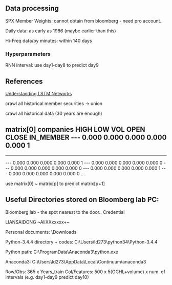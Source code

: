 
## Data processing

SPX Member Weights: cannot obtain from bloomberg - need pro account..

Daily data: as early as 1986 (maybe earlier than this)

Hi-Freq data/by minutes: within 140 days

### Hyperparameters
RNN interval: use day1-day8 to predict day9



## References
[Understanding LSTM Networks](http://colah.github.io/posts/2015-08-Understanding-LSTMs/)



crawl all historical member securities -> union

crawl all historical data (30 years are enough)

matrix[0]
companies   HIGH    LOW     VOL     OPEN        CLOSE       IN_MEMBER
---         0.000   0.000   0.000   0.000       0.000       1
---
---

---         0.000   0.000   0.000   0.000       0.000       1
---         0.000   0.000   0.000   0.000       0.000       0
---         0.000   0.000   0.000   0.000       0.000       0
---         0.000   0.000   0.000   0.000       0.000       1
---         0.000   0.000   0.000   0.000       0.000       0
...

use matrix[0] ~ matrix[p] to predict matrix[p+1]




## Useful Directories stored on Bloomberg lab PC:
Bloomberg lab - the spot nearest to the door..
Credential

LIANSAIDONG
~AliXXxxxxx+~

Personal documents: \Downloads

Python-3.4.4 directory + codes: C:\Users\ld273\python34\Python-3.4.4

Python path: C:\ProgramData\Anaconda3\python.exe

Anaconda3: C:\Users\ld273\AppData\Local\Continuum\anaconda3





Row/Obs: 365 x Years_train
Col/Features: 500 x 5(OCHL+volume) x num. of intervals (e.g. day1-day9 predict day10)